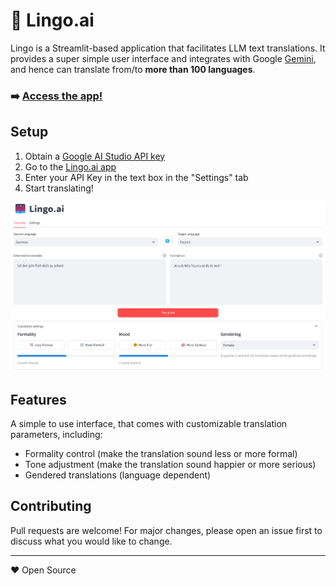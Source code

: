 # 🌉 Lingo.ai

Lingo is a Streamlit-based application that facilitates LLM text translations. It provides a super simple user interface and integrates with Google [Gemini](https://deepmind.google/technologies/gemini/), and hence can translate from/to **more than 100 languages**.

### ➡️ [Access the app!](https://lingo-ai.streamlit.app/)

## Setup

1. Obtain a [Google AI Studio API key](https://aistudio.google.com/app/apikey)
2. Go to the [Lingo.ai app](https://lingo-ai.streamlit.app/)
3. Enter your API Key in the text box in the "Settings" tab
4. Start translating!

<p align="center">
  <img src="app.png" width="700" title="Lingo App">
</p>

## Features

A simple to use interface, that comes with customizable translation parameters, including:
* Formality control (make the translation sound less or more formal)
* Tone adjustment (make the translation sound happier or more serious)
* Gendered translations (language dependent)

## Contributing

Pull requests are welcome! For major changes, please open an issue first to discuss what you would like to change.


---
❤️ Open Source